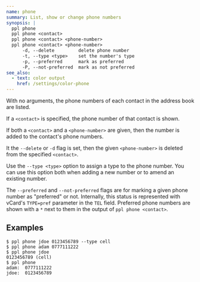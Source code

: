 ```yaml
---
name: phone
summary: List, show or change phone numbers
synopsis: |
  ppl phone
  ppl phone <contact>
  ppl phone <contact> <phone-number>
  ppl phone <contact> <phone-number>
      -d, --delete         delete phone number
      -t, --type <type>    set the number's type
      -p, --preferred      mark as preferred
      -P, --not-preferred  mark as not preferred
see_also:
  - text: color output
    href: /settings/color-phone
---
```


With no arguments, the phone numbers of each contact in the address book are
listed.

If a `<contact>` is specified, the phone number of that contact is shown.

If both a `<contact>` and a `<phone-number>` are given, then the number is added
to the contact's phone numbers.

It the `--delete` or `-d` flag is set, then the given `<phone-number>` is
deleted from the specified `<contact>`.

Use the `--type <type>` option to assign a type to the phone number. You can use
this option both when adding a new number or to amend an existing number.

The `--preferred` and `--not-preferred` flags are for marking a given phone
number as "preferred" or not. Internally, this status is represented with
vCard's `TYPE=pref` parameter in the `TEL` field. Preferred phone numbers are
shown with a `*` next to them in the output of `ppl phone <contact>`.

## Examples

    $ ppl phone jdoe 0123456789 --type cell
    $ ppl phone adam 0777111222
    $ ppl phone jdoe
    0123456789 (cell)
    $ ppl phone
    adam:  0777111222
    jdoe:  0123456789

